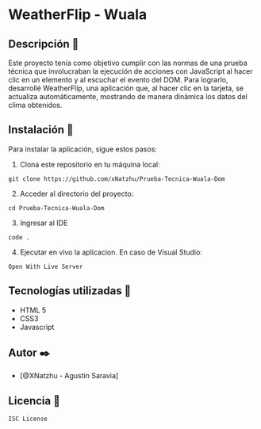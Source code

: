 # WeatherFlip  - Wuala

## Descripción 💫
Este proyecto tenía como objetivo cumplir con las normas de una prueba técnica que involucraban la ejecución de acciones con JavaScript al hacer clic en un elemento y al escuchar el evento del DOM. Para lograrlo, desarrollé WeatherFlip, una aplicación que, al hacer clic en la tarjeta, se actualiza automáticamente, mostrando de manera dinámica los datos del clima obtenidos.

## Instalación  🔧

Para instalar la aplicación, sigue estos pasos:

1. Clona este repositorio en tu máquina local:

```
git clone https://github.com/xNatzhu/Prueba-Tecnica-Wuala-Dom
```

2. Acceder al directorio del proyecto:
```
cd Prueba-Tecnica-Wuala-Dom
```
3. Ingresar al IDE
```
code .
```

4. Ejecutar en vivo la aplicacion. En caso de Visual Studio:
```
Open With Live Server
```
## Tecnologías utilizadas 🔨

- HTML 5
- CSS3
- Javascript

## Autor  ✒️
- [@XNatzhu - Agustin Saravia]

## Licencia  📄
```
ISC License
```
